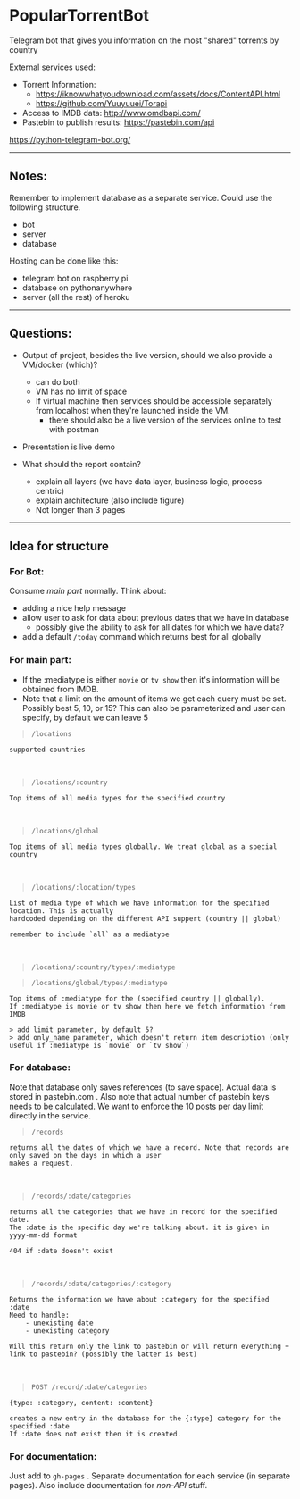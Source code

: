 # PopularTorrentBot

Telegram bot that gives you information on the most "shared" torrents by country

External services used:
- Torrent Information: 
  - https://iknowwhatyoudownload.com/assets/docs/ContentAPI.html
  - https://github.com/Yuuyuuei/Torapi
- Access to IMDB data: http://www.omdbapi.com/
- Pastebin to publish results: https://pastebin.com/api

https://python-telegram-bot.org/

_____________

## Notes:

Remember to implement database as a separate service. Could use the following structure. 

- bot
- server
- database

Hosting can be done like this:

- telegram bot on raspberry pi
- database on pythonanywhere
- server (all the rest) of heroku

_____________

## Questions:

- Output of project, besides the live version, should we also provide a VM/docker (which)?
  - can do both
  - VM has no limit of space
  - If virtual machine then services should be accessible separately from localhost when they're launched inside the VM. 
    - there should also be a live version of the services online to test with postman

- Presentation is live demo
- What should the report contain?
  - explain all layers (we have data layer, business logic, process centric)
  - explain architecture (also include figure)
  - Not longer than 3 pages

_____________

## Idea for structure

### For Bot: 

Consume *main part* normally. Think about:

- adding a nice help message
- allow user to ask for data about previous dates that we have in database
  - possibly give the ability to ask for all dates for which we have data? 
- add a default `/today` command which returns best for all globally 

### For main part:

- If the :mediatype is either `movie` or `tv show` then it's information will be obtained from IMDB. 
- Note that a limit on the amount of items we get each query must be set. Possibly best 5, 10, or 15? This can also be parameterized and user can specify, by default we can leave 5


> `/locations`

    supported countries 
&nbsp;

> `/locations/:country`

    Top items of all media types for the specified country
&nbsp;

> `/locations/global`

    Top items of all media types globally. We treat global as a special country
&nbsp;

> `/locations/:location/types`

    List of media type of which we have information for the specified location. This is actually
    hardcoded depending on the different API suppert (country || global)

    remember to include `all` as a mediatype
&nbsp;

> `/locations/:country/types/:mediatype`

> `/locations/global/types/:mediatype`

    Top items of :mediatype for the (specified country || globally).
    If :mediatype is movie or tv show then here we fetch information from IMDB

    > add limit parameter, by default 5?
    > add only_name parameter, which doesn't return item description (only useful if :mediatype is `movie` or `tv show`)

### For database:

Note that database only saves references (to save space). Actual data is stored in pastebin.com . Also note that 
actual number of pastebin keys needs to be calculated. We want to enforce the 10 posts per day limit directly
in the service.

> `/records`

    returns all the dates of which we have a record. Note that records are only saved on the days in which a user
    makes a request. 
&nbsp;

> `/records/:date/categories`

    returns all the categories that we have in record for the specified date. 
    The :date is the specific day we're talking about. it is given in yyyy-mm-dd format

    404 if :date doesn't exist
&nbsp;

> `/records/:date/categories/:category`

    Returns the information we have about :category for the specified :date
    Need to handle:
        - unexisting date
        - unexisting category

    Will this return only the link to pastebin or will return everything + link to pastebin? (possibly the latter is best)
&nbsp;

> `POST /record/:date/categories`

    {type: :category, content: :content} 

    creates a new entry in the database for the {:type} category for the specified :date
    If :date does not exist then it is created. 


### For documentation:

Just add to `gh-pages` . Separate documentation for each service (in separate pages).
Also include documentation for *non-API* stuff.